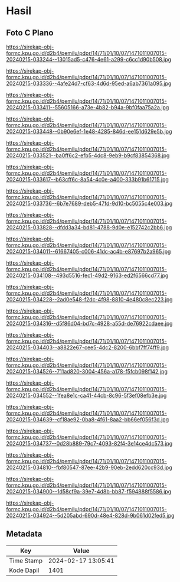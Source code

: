 # Hasil

## Foto C Plano

https://sirekap-obj-formc.kpu.go.id/d2b4/pemilu/pdpr/14/71/01/10/07/1471011007015-20240215-033244--13015ad5-c476-4e61-a299-c6cc1d90b508.jpg

https://sirekap-obj-formc.kpu.go.id/d2b4/pemilu/pdpr/14/71/01/10/07/1471011007015-20240215-033336--4afe24d7-cf63-4d6d-95ed-a6ab7361a095.jpg

https://sirekap-obj-formc.kpu.go.id/d2b4/pemilu/pdpr/14/71/01/10/07/1471011007015-20240215-033411--55605166-a73e-4b82-b94a-9bf0faa75a2a.jpg

https://sirekap-obj-formc.kpu.go.id/d2b4/pemilu/pdpr/14/71/01/10/07/1471011007015-20240215-033448--0b90e6ef-1e48-4285-846d-ee151d629e5b.jpg

https://sirekap-obj-formc.kpu.go.id/d2b4/pemilu/pdpr/14/71/01/10/07/1471011007015-20240215-033521--ba0ff6c2-efb5-4dc8-9eb9-b9cf83854368.jpg

https://sirekap-obj-formc.kpu.go.id/d2b4/pemilu/pdpr/14/71/01/10/07/1471011007015-20240215-033617--b63cff6c-8a54-4c0e-a400-333b91b61715.jpg

https://sirekap-obj-formc.kpu.go.id/d2b4/pemilu/pdpr/14/71/01/10/07/1471011007015-20240215-033736--6b7e7689-deb5-47fd-9d10-bc5055c4e003.jpg

https://sirekap-obj-formc.kpu.go.id/d2b4/pemilu/pdpr/14/71/01/10/07/1471011007015-20240215-033828--dfdd3a34-bd81-4788-9d0e-e152742c2bb6.jpg

https://sirekap-obj-formc.kpu.go.id/d2b4/pemilu/pdpr/14/71/01/10/07/1471011007015-20240215-034011--61667405-c006-41dc-ac4b-e87697b2a965.jpg

https://sirekap-obj-formc.kpu.go.id/d2b4/pemilu/pdpr/14/71/01/10/07/1471011007015-20240215-034108--493d5516-fec1-49d2-9163-ed2f6566cd77.jpg

https://sirekap-obj-formc.kpu.go.id/d2b4/pemilu/pdpr/14/71/01/10/07/1471011007015-20240215-034228--2ad0e548-f2dc-4f98-8810-4e480c8ec223.jpg

https://sirekap-obj-formc.kpu.go.id/d2b4/pemilu/pdpr/14/71/01/10/07/1471011007015-20240215-034316--d5f86d04-bd7c-4928-a55d-de76922cdaee.jpg

https://sirekap-obj-formc.kpu.go.id/d2b4/pemilu/pdpr/14/71/01/10/07/1471011007015-20240215-034403--a8822e67-cee5-4dc2-8200-6bbf7ff74ff9.jpg

https://sirekap-obj-formc.kpu.go.id/d2b4/pemilu/pdpr/14/71/01/10/07/1471011007015-20240215-034526--711ad820-3004-456a-a178-f5fcb098f142.jpg

https://sirekap-obj-formc.kpu.go.id/d2b4/pemilu/pdpr/14/71/01/10/07/1471011007015-20240215-034552--1fea8e1c-ca41-44cb-8c96-5f3ef08efb3e.jpg

https://sirekap-obj-formc.kpu.go.id/d2b4/pemilu/pdpr/14/71/01/10/07/1471011007015-20240215-034639--cf18ae92-0ba8-4f61-8aa2-bb66ef056f3d.jpg

https://sirekap-obj-formc.kpu.go.id/d2b4/pemilu/pdpr/14/71/01/10/07/1471011007015-20240215-034737--0d28b889-79c7-4093-82f4-3e14ce4dc573.jpg

https://sirekap-obj-formc.kpu.go.id/d2b4/pemilu/pdpr/14/71/01/10/07/1471011007015-20240215-034810--fbf80547-87ee-42b9-90eb-2edd620cc93d.jpg

https://sirekap-obj-formc.kpu.go.id/d2b4/pemilu/pdpr/14/71/01/10/07/1471011007015-20240215-034900--1d58cf9a-39e7-4d8b-bb87-f594888f5586.jpg

https://sirekap-obj-formc.kpu.go.id/d2b4/pemilu/pdpr/14/71/01/10/07/1471011007015-20240215-034924--5d205abd-690d-48e4-828d-9b061d02fed5.jpg


## Metadata

| Key        | Value               |
| ---------- | ------------------- |
| Time Stamp | 2024-02-17 13:05:41 |
| Kode Dapil | 1401                |



